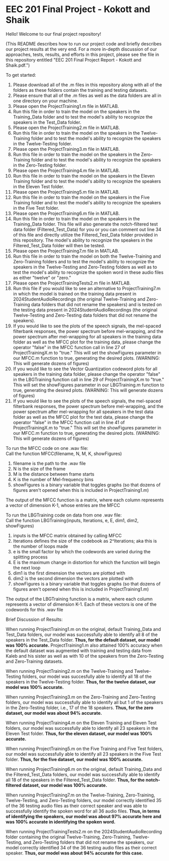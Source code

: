 # EEC 201 Final Project - Kokott and Shaik
Hello! Welcome to our final project repository!

(This README describes how to run our project code and briefly describes our project results at the very end. For a more in-depth discussion of our approaches, tests, results, and efforts in this project, please see the file in this repository entitled "EEC 201 Final Project Report - Kokott and Shaik.pdf.")

To get started:
1. Please download all of the .m files in this repository along with all of the folders as these folders contain the training and testing datasets.
2. Please ensure that all of the .m files as well as the data folders are all in one directory on your machine.
3. Please open the ProjectTraining1.m file in MATLAB.
4. Run this file in order to train the model on the speakers in the Training_Data folder and to test the model's ability to recognize the speakers in the Test_Data folder.
5. Please open the ProjectTraining2.m file in MATLAB.
6. Run this file in order to train the model on the speakers in the Twelve-Training folder and to test the model's ability to recognize the speakers in the Twelve-Testing folder.
7. Please open the ProjectTraining3.m file in MATLAB.
8. Run this file in order to train the model on the speakers in the Zero-Training folder and to test the model's ability to recognize the speakers in the Zero-Testing folder.
9. Please open the ProjectTraining4.m file in MATLAB.
10. Run this file in order to train the model on the speakers in the Eleven Training folder and to test the model's ability to recognize the speakers in the Eleven Test folder.
11. Please open the ProjectTraining5.m file in MATLAB.
12. Run this file in order to train the model on the speakers in the Five Training folder and to test the model's ability to recognize the speakers in the Five Test folder.
13. Please open the ProjectTraining6.m file in MATLAB.
14. Run this file in order to train the model on the speakers in the Training_Data folder. This file will also generate the notch-filtered test data folder (Filtered_Test_Data) for you or you can comment out line 34 of this file and directly utilize the Filtered_Test_Data folder provided in this repository. The model's ability to recognize the speakers in the Filtered_Test_Data folder will then be tested.
15. Please open the ProjectTraining7.m file in MATLAB.
16. Run this file in order to train the model on both the Twelve-Training and Zero-Training folders and to test the model's ability to recognize the speakers in the Twelve-Testing and Zero-Testing folders as well as to test the model's ability to recognize the spoken word in these audio files as either "twelve" or "zero."
17. Please open the ProjectTrainingTests2.m file in MATLAB.
18. Run this file if you would like to see an alternative to ProjectTraining7.m in which the model is trained on the training data present in 2024StudentAudioRecordings (the original Twelve-Training and Zero-Training data folders that did not rename the speakers) and is tested on the testing data present in 2024StudentAudioRecordings (the original Twelve-Testing and Zero-Testing data folders that did not rename the speakers).
19. If you would like to see the plots of the speech signals, the mel-spaced filterbank responses, the power spectrum before mel-wrapping, and the power spectrum after mel-wrapping for all speakers in the training data folder as well as the MFCC plot for the training data, please change the operator "false" in the MFCC function call in line 27 of ProjectTrainingX.m to "true." This will set the showFigures parameter in our MFCC.m function to true, generating the desired plots. (WARNING: This will generate dozens of figures)
20. If you would like to see the Vector Quantization codeword plots for all speakers in the training data folder, please change the operator "false" in the LBGTraining function call in line 29 of ProjectTrainingX.m to "true." This will set the showFigures parameter in our LBGTraining.m function to true, generating the desired plots. (WARNING: This will generate dozens of figures)
21. If you would like to see the plots of the speech signals, the mel-spaced filterbank responses, the power spectrum before mel-wrapping, and the power spectrum after mel-wrapping for all speakers in the test data folder as well as the MFCC plot for the test data, please change the operator "false" in the MFCC function call in line 41 of ProjectTrainingX.m to "true." This will set the showFigures parameter in our MFCC.m function to true, generating the desired plots. (WARNING: This will generate dozens of figures)


To run the MFCC code on one .wav file:  
Call the function MFCC(filename, N, M, K, showFigures)  
1. filename is the path to the .wav file  
2. N is the size of the frame  
3. M is the distance between frame starts  
4. K is the number of Mel-frequency bins  
5. showFigures is a binary variable that toggles graphs (so that dozens of figures aren't opened when this is included in ProjectTraining1.m)

The output of the MFCC function is a matrix, where each column represents a vector of dimension K-1, whose entries are the MFCC


To run the LBGTraining code on data from one .wav file:  
Call the function LBGTraining(inputs, Iterations, e, E, dim1, dim2, showFigures)  
1. inputs is the MFCC matrix obtained by calling MFCC
2. Iterations defines the size of the codebook as 2^Iterations; aka this is the number of loops made
3. e is the small factor by which the codewords are varied during the splitting process
4. E is the maximum change in distortion for which the function will begin the next loop
5. dim1 is the first dimension the vectors are plotted with
6. dim2 is the second dimension the vectors are plotted with
7. showFigures is a binary variable that toggles graphs (so that dozens of figures aren't opened when this is included in ProjectTraining1.m)

The output of the LBGTraining function is a matrix, where each column represents a vector of dimension K-1. Each of these vectors is one of the codewords for this .wav file

Brief Discussion of Results:

When running ProjectTraining1.m on the original, default Training_Data and Test_Data folders, our model was successfully able to identify all 8 of the speakers in the Test_Data folder. **Thus, for the default dataset, our model was 100% accurate.** ProjectTraining1.m also attained 100% accuracy when the default dataset was augmented with training and testing data from Kaleb and his sister as well as with 10 of the speakers from the Zero-Testing and Zero-Training datasets.

When running ProjectTraining2.m on the Twelve-Training and Twelve-Testing folders, our model was succesfully able to identify all 18 of the speakers in the Twelve-Testing folder. **Thus, for the twelve dataset, our model was 100% accurate.**

When running ProjectTraining3.m on the Zero-Training and Zero-Testing folders, our model was successfully able to identify all but 1 of the speakers in the Zero-Testing folder, i.e., 17 of the 18 speakers. **Thus, for the zero dataset, our model was about 94% accurate.**

When running ProjectTraining4.m on the Eleven Training and Eleven Test folders, our model was successfully able to identify all 23 speakers in the Eleven Test folder. **Thus, for the eleven dataset, our model was 100% accurate.**

When running ProjectTraining5.m on the Five Training and Five Test folders, our model was successfully able to identify all 23 speakers in the Five Test folder. **Thus, for the five dataset, our model was 100% accurate.**

When running ProjectTraining6.m on the original, default Training_Data and the Filtered_Test_Data folders, our model was successfully able to identify all 18 of the speakers in the Filtered_Test_Data folder. **Thus, for the notch-filtered dataset, our model was 100% accurate.**

When running ProjectTraining7.m on the Twelve-Training, Zero-Training, Twelve-Testing, and Zero-Testing folders, our model correctly identified 35 of the 36 testing audio files as their correct speaker and was able to successfully identify the spoken word for all 36 audio files. **Thus, in terms of identifying the speakers, our model was about 97% accurate here and was 100% accurate in identifying the spoken word.**

When running ProjectTrainingTests2.m on the 2024StudentAudioRecording folder containing the original Twelve-Training, Zero-Training, Twelve-Testing, and Zero-Testing folders that did not rename the speakers, our model correctly identified 34 of the 36 testing audio files as their correct speaker. **Thus, our model was about 94% accurate for this case.**

